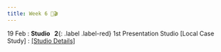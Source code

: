 ```yaml
---
title: Week 6 🎤🎬
---
```


19 Feb
: **Studio &nbsp; 2**{: .label .label-red} 1st Presentation Studio [Local Case Study]
  : [[Studio Details]](https://xiaoganghe.github.io/InVEST-Cities-in-Nature/studio/studio-2)

